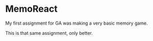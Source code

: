 # MemoReact

My first assignment for GA was making a very basic memory game.

This is that same assignment, only better.
